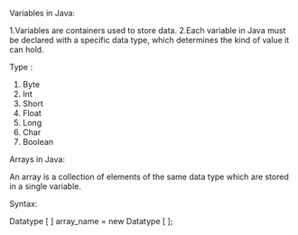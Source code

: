 Variables in Java: 
 
1.Variables are containers used to store data. 
2.Each variable in Java must be declared with a specific data type, which determines the         kind of value it can hold. 
 

Type : 
1. Byte 
2. Int 
3. Short  
4. Float 
5. Long 
6. Char 
7. Boolean 
 

Arrays in Java: 
 
An array is a collection of elements of the same data type which are stored in a single variable. 

Syntax: 

Datatype [ ] array_name = new Datatype [ ]; 
